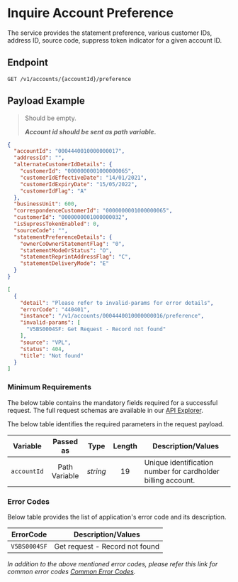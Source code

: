 # Inquire Account Preference

The service provides the statement preference, various customer IDs, address ID, source code, suppress token indicator for a given account ID. 

## Endpoint

`GET /v1/accounts/{accountId}/preference`

## Payload Example

<!--
type: tab
titles: Request, Response, Error
-->

>Should be empty. 
>
>***Account id should be sent as path variable.***

<!--
type: tab
-->

```json
{
  "accountId": "0004440010000000017",
  "addressId": "",
  "alternateCustomerIdDetails": {
    "customerId": "0000000001000000065",
    "customerIdEffectiveDate": "14/01/2021",
    "customerIdExpiryDate": "15/05/2022",
    "customerIdFlag": "A"
  },
  "businessUnit": 600,
  "correspondenceCustomerId": "0000000001000000065",
  "customerId": "0000000001000000032",
  "isSupressTokenEnabled": 0,
  "sourceCode": "",
  "statementPreferenceDetails": {
    "ownerCoOwnerStatementFlag": "0",
    "statementModeOrStatus": "O",
    "statementReprintAddressFlag": "C",
    "statementDeliveryMode": "E"
  }
}
```

<!--
type: tab
-->

```json
[
  {
    "detail": "Please refer to invalid-params for error details",
    "errorCode": "440401",
    "instance": "/v1/accounts/0004440010000000016/preference",
    "invalid-params": [
      "V5BS0004SF: Get Request - Record not found"
    ],
    "source": "VPL",
    "status": 404,
    "title": "Not found"
  }
]
```

<!-- type: tab-end -->

### Minimum Requirements

The below table contains the mandatory fields required for a successful request. The full request schemas are available in our [API Explorer](../api/?type=get&path=/v1/accounts/{accountId}/preference).

The below table identifies the required parameters in the request payload.

| Variable | Passed as | Type | Length | Description/Values |
| -------- | :-------: | :--: | :------------: | ------------------ |
| `accountId` | Path Variable | *string* | 19 | Unique identification number for cardholder billing account. |

### Error Codes

Below table provides the list of application's error code and its description.

| ErrorCode |  Description/Values |
| --------  | ------------------ |
| `V5BS0004SF` | Get request - Record not found|


*In addition to the above mentioned error codes, please refer this link for common error codes [Common Error Codes](?path=docs/Common_Error_Code.md).*
